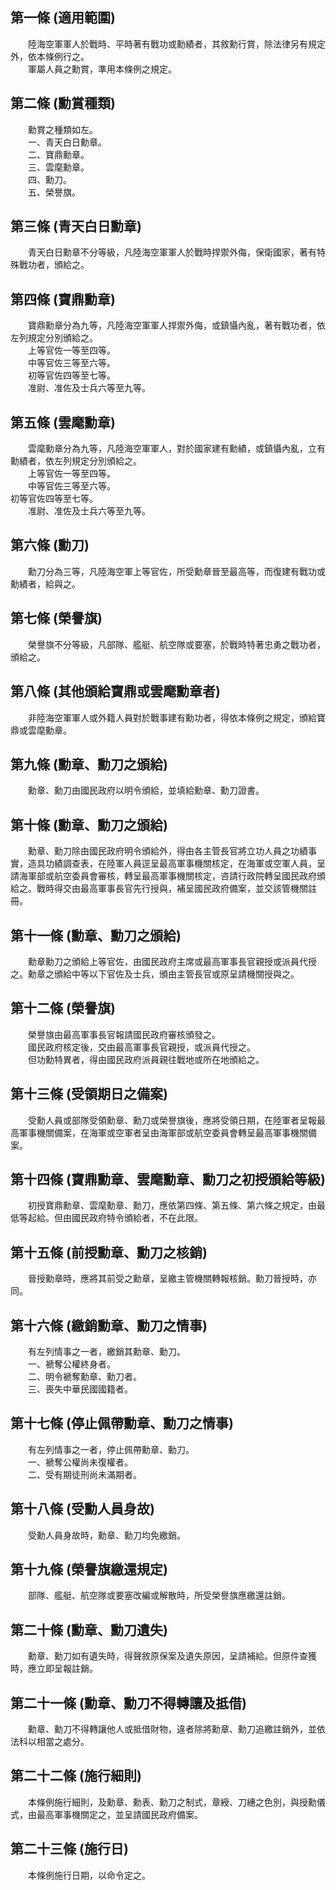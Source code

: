 第一條 (適用範圍)
-----------------
　　陸海空軍軍人於戰時、平時著有戰功或勳績者，其敘勳行賞，除法律另有規定外，依本條例行之。  
　　軍屬人員之勳賞，準用本條例之規定。  


第二條 (勳賞種類)
-----------------
　　勳賞之種類如左。  
　　一、青天白日勳章。  
　　二、寶鼎勳章。  
　　三、雲麾勳章。  
　　四、勳刀。  
　　五、榮譽旗。  


第三條 (青天白日勳章)
---------------------
　　青天白日勳章不分等級，凡陸海空軍軍人於戰時捍禦外侮，保衛國家，著有特殊戰功者，頒給之。  


第四條 (寶鼎勳章)
-----------------
　　寶鼎勳章分為九等，凡陸海空軍軍人捍禦外侮，或鎮懾內亂，著有戰功者，依左列規定分別頒給之。  
　　上等官佐一等至四等。  
　　中等官佐三等至六等。  
　　初等官佐四等至七等。  
　　准尉、准佐及士兵六等至九等。  


第五條 (雲麾勳章)
-----------------
　　雲麾勳章分為九等，凡陸海空軍軍人，對於國家建有勳績，或鎮懾內亂，立有勳績者，依左列規定分別頒給之。  
　　上等官佐一等至四等。  
　　中等官佐三等至六等。  
初等官佐四等至七等。  
　　准尉、准佐及士兵六等至九等。  


第六條 (勳刀)
-------------
　　勳刀分為三等，凡陸海空軍上等官佐，所受勳章晉至最高等，而復建有戰功或勳績者，給與之。  


第七條 (榮譽旗)
---------------
　　榮譽旗不分等級，凡部隊、艦艇、航空隊或要塞，於戰時特著忠勇之戰功者，頒給之。  


第八條 (其他頒給寶鼎或雲麾勳章者)
---------------------------------
　　非陸海空軍軍人或外籍人員對於戰事建有勳功者，得依本條例之規定，頒給寶鼎或雲麾勳章。  


第九條 (勳章、勳刀之頒給)
-------------------------
　　勳章、勳刀由國民政府以明令頒給，並填給勳章、勳刀證書。  


第十條 (勳章、勳刀之頒給)
-------------------------
　　勳章、勳刀除由國民政府明令頒給外，得由各主管長官將立功人員之功績事實，造具功績調查表，在陸軍人員逕呈最高軍事機關核定，在海軍或空軍人員，呈請海軍部或航空委員會審核，轉呈最高軍事機關核定，咨請行政院轉呈國民政府頒給之。戰時得交由最高軍事長官先行授與，補呈國民政府備案，並交該管機關註冊。  


第十一條 (勳章、勳刀之頒給)
---------------------------
　　勳章勳刀之頒給上等官佐，由國民政府主席或最高軍事長官親授或派員代授之。勳章之頒給中等以下官佐及士兵，頒由主管長官或原呈請機關授與之。  


第十二條 (榮譽旗)
-----------------
　　榮譽旗由最高軍事長官報請國民政府審核頒發之。  
　　國民政府核定後，交由最高軍事長官親授，或派員代授之。  
　　但功勳特異者，得由國民政府派員親往戰地或所在地頒給之。  


第十三條 (受領期日之備案)
-------------------------
　　受勳人員或部隊受領勳章、勳刀或榮譽旗後，應將受領日期，在陸軍者呈報最高軍事機關備案，在海軍或空軍者呈由海軍部或航空委員會轉呈最高軍事機關備案。  


第十四條 (寶鼎勳章、雲麾勳章、勳刀之初授頒給等級)
-------------------------------------------------
　　初授寶鼎勳章、雲麾勳章、勳刀，應依第四條、第五條、第六條之規定，由最低等起給。但由國民政府特令頒給者，不在此限。  


第十五條 (前授勳章、勳刀之核銷)
-------------------------------
　　晉授勳章時，應將其前受之勳章，呈繳主管機關轉報核銷。勳刀晉授時，亦同。  


第十六條 (繳銷勳章、勳刀之情事)
-------------------------------
　　有左列情事之一者，繳銷其勳章、勳刀。  
　　一、褫奪公權終身者。  
　　二、明令褫奪勳章、勳刀者。  
　　三、喪失中華民國國籍者。  


第十七條 (停止佩帶勳章、勳刀之情事)
-----------------------------------
　　有左列情事之一者，停止佩帶勳章、勳刀。  
　　一、褫奪公權尚未復權者。  
　　二、受有期徒刑尚未滿期者。  


第十八條 (受勳人員身故)
-----------------------
　　受勳人員身故時，勳章、勳刀均免繳銷。  


第十九條 (榮譽旗繳還規定)
-------------------------
　　部隊、艦艇、航空隊或要塞改編或解散時，所受榮譽旗應繳還註銷。  


第二十條 (勳章、勳刀遺失)
-------------------------
　　勳章、勳刀如有遺失時，得聲敘原保案及遺失原因，呈請補給。但原件查獲時，應立即呈報註銷。  


第二十一條 (勳章、勳刀不得轉讓及抵借)
-------------------------------------
　　勳章、勳刀不得轉讓他人或抵借財物，違者除將勳章、勳刀追繳註銷外，並依法科以相當之處分。  


第二十二條 (施行細則)
---------------------
　　本條例施行細則，及勳章、勳表、勳刀之制式，章綬、刀繐之色別，與授勳儀式，由最高軍事機關定之，並呈請國民政府備案。  


第二十三條 (施行日)
-------------------
　　本條例施行日期，以命令定之。